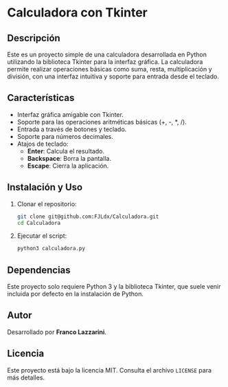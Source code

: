 # Calculadora con Tkinter

## Descripción
Este es un proyecto simple de una calculadora desarrollada en Python utilizando la biblioteca Tkinter para la interfaz gráfica. La calculadora permite realizar operaciones básicas como suma, resta, multiplicación y división, con una interfaz intuitiva y soporte para entrada desde el teclado.

## Características
- Interfaz gráfica amigable con Tkinter.
- Soporte para las operaciones aritméticas básicas (+, -, *, /).
- Entrada a través de botones y teclado.
- Soporte para números decimales.
- Atajos de teclado:
  - **Enter**: Calcula el resultado.
  - **Backspace**: Borra la pantalla.
  - **Escape**: Cierra la aplicación.

## Instalación y Uso
1. Clonar el repositorio:
   ```bash
   git clone git@github.com:FJLdx/Calculadora.git
   cd Calculadora
   ```
2. Ejecutar el script:
   ```bash
   python3 calculadora.py
   ```

## Dependencias
Este proyecto solo requiere Python 3 y la biblioteca Tkinter, que suele venir incluida por defecto en la instalación de Python.

## Autor
Desarrollado por **Franco Lazzarini**.

## Licencia
Este proyecto está bajo la licencia MIT. Consulta el archivo `LICENSE` para más detalles.


